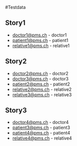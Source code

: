 #Testdata
## Story1
* doctor1@pms.ch - doctor1
* patient1@pms.ch - patient1
* relative1@pms.ch - relative1

## Story2
* doctor2@pms.ch - doctor2
* doctor3@pms.ch - doctor3
* patient2@pms.ch - patient2
* relative2@pms.ch - relative2
* relative3@pms.ch - relative3

## Story3
* doctor4@pms.ch - doctor4
* patient3@pms.ch - patient3
* patient4@pms.ch - patient4
* relative4@pms.ch - relative4

